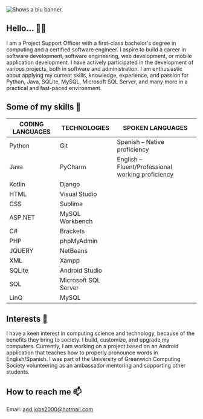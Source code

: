 <picture>
  <source media="(prefers-color-scheme: dark)" width="100%" height="150" srcset="https://www.bddesign.co.uk/wp-content/uploads/2015/09/lff-binary-code-header.jpg">
  <source media="(prefers-color-scheme: light)" srcset="https://www.bddesign.co.uk/wp-content/uploads/2015/09/lff-binary-code-header.jpg">
  <img alt="Shows a blu banner." src="https://www.bddesign.co.uk/wp-content/uploads/2015/09/lff-binary-code-header.jpg">
</picture>

## Hello... 👋😎
I am a Project Support Officer with a first-class bachelor's degree in computing and a certified software engineer. I aspire to build a career in software development, software engineering, web development, or mobile application development. I have actively participated in the development of various projects, both in software and administration. I am enthusiastic about applying my current skills, knowledge, experience, and passion
for Python, Java, SQLite, MySQL, Microsoft SQL Server, and many more in a practical and fast-paced environment.
## Some of my skills 🧠 

|CODING LANGUAGES|TECHNOLOGIES   |SPOKEN LANGUAGES                                 |
|----------------|---------------|-------------------------------------------------|
|Python          |Git            |Spanish – Native proficiency                     |
|Java            |PyCharm        |English – Fluent/Professional working proficiency|
|Kotlin          |Django         ||
|HTML            |Visual Studio  ||
|CSS             |Sublime        ||
|ASP.NET         |MySQL Workbench||
|C#              |Brackets       ||
|PHP             |phpMyAdmin     ||
|JQUERY          |NetBeans       ||
|XML             |Xampp          ||
|SQLite          |Android Studio ||
|SQL             |Microsoft SQL Server||
|LinQ            |MySQL          ||

## Interests 💭
I have a keen interest in computing science and technology, because of the benefits they bring to society. I build, customize, and upgrade my computers. Currently, I am working on a project based on an Android application that teaches how to properly pronounce words in English/Spanish. I was part of the University of Greenwich Computing Society volunteering as an ambassador mentoring and supporting other students.
## How to reach me 📫
Email: agd.jobs2000@hotmail.com
